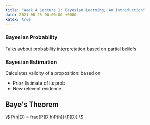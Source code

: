 ```yaml
---
title: "Week 4 Lecture 1: Bayesian Learning; An Introduction"
date: 2021-08-25 00:00:00 +0000
katex: true
---
```


### Bayesian Probability 

Talks avbout probability interpretation based on partial beliefs


### Bayesian Estimation

Calculates validity of a proposition: based on
- Prior Estimate of its prob
- New relevent evidence

## Baye's Theorem

\\$ P(h|D) = frac{P(D|h)P(h)}{P(D)} \\$


